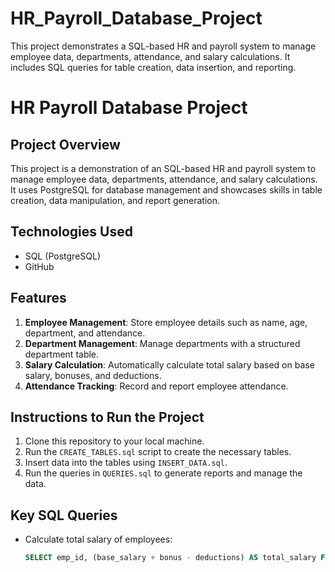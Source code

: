 # HR_Payroll_Database_Project
This project demonstrates a SQL-based HR and payroll system to manage employee data, departments, attendance, and salary calculations. It includes SQL queries for table creation, data insertion, and reporting.


# HR Payroll Database Project

## Project Overview
This project is a demonstration of an SQL-based HR and payroll system to manage employee data, departments, attendance, and salary calculations. It uses PostgreSQL for database management and showcases skills in table creation, data manipulation, and report generation.

## Technologies Used
- SQL (PostgreSQL)
- GitHub

## Features
1. **Employee Management**: Store employee details such as name, age, department, and attendance.
2. **Department Management**: Manage departments with a structured department table.
3. **Salary Calculation**: Automatically calculate total salary based on base salary, bonuses, and deductions.
4. **Attendance Tracking**: Record and report employee attendance.

## Instructions to Run the Project
1. Clone this repository to your local machine.
2. Run the `CREATE_TABLES.sql` script to create the necessary tables.
3. Insert data into the tables using `INSERT_DATA.sql`.
4. Run the queries in `QUERIES.sql` to generate reports and manage the data.

## Key SQL Queries
- Calculate total salary of employees:
  ```sql
  SELECT emp_id, (base_salary + bonus - deductions) AS total_salary FROM salaryprjct1;
